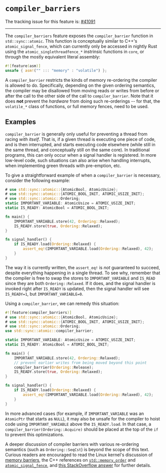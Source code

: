 # `compiler_barriers`

The tracking issue for this feature is: [#41091]

[#41091]: https://github.com/rust-lang/rust/issues/41091

------------------------

The `compiler_barriers` feature exposes the `compiler_barrier` function
in `std::sync::atomic`. This function is conceptually similar to C++'s
`atomic_signal_fence`, which can currently only be accessed in nightly
Rust using the `atomic_singlethreadfence_*` instrinsic functions in
`core`, or through the mostly equivalent literal assembly:

```rust
#![feature(asm)]
unsafe { asm!("" ::: "memory" : "volatile") };
```

A `compiler_barrier` restricts the kinds of memory re-ordering the
compiler is allowed to do. Specifically, depending on the given ordering
semantics, the compiler may be disallowed from moving reads or writes
from before or after the call to the other side of the call to
`compiler_barrier`. Note that it does **not** prevent the *hardware*
from doing such re-orderings -- for that, the `volatile_*` class of
functions, or full memory fences, need to be used.

## Examples

`compiler_barrier` is generally only useful for preventing a thread from
racing *with itself*. That is, if a given thread is executing one piece
of code, and is then interrupted, and starts executing code elsewhere
(while still in the same thread, and conceptually still on the same
core). In traditional programs, this can only occur when a signal
handler is registered. In more low-level code, such situations can also
arise when handling interrupts, when implementing green threads with
pre-emption, etc.

To give a straightforward example of when a `compiler_barrier` is
necessary, consider the following example:

```rust
# use std::sync::atomic::{AtomicBool, AtomicUsize};
# use std::sync::atomic::{ATOMIC_BOOL_INIT, ATOMIC_USIZE_INIT};
# use std::sync::atomic::Ordering;
static IMPORTANT_VARIABLE: AtomicUsize = ATOMIC_USIZE_INIT;
static IS_READY: AtomicBool = ATOMIC_BOOL_INIT;

fn main() {
    IMPORTANT_VARIABLE.store(42, Ordering::Relaxed);
    IS_READY.store(true, Ordering::Relaxed);
}

fn signal_handler() {
    if IS_READY.load(Ordering::Relaxed) {
        assert_eq!(IMPORTANT_VARIABLE.load(Ordering::Relaxed), 42);
    }
}
```

The way it is currently written, the `assert_eq!` is *not* guaranteed to
succeed, despite everything happening in a single thread. To see why,
remember that the compiler is free to swap the stores to
`IMPORTANT_VARIABLE` and `IS_READ` since they are both
`Ordering::Relaxed`. If it does, and the signal handler is invoked right
after `IS_READY` is updated, then the signal handler will see
`IS_READY=1`, but `IMPORTANT_VARIABLE=0`.

Using a `compiler_barrier`, we can remedy this situation:

```rust
#![feature(compiler_barriers)]
# use std::sync::atomic::{AtomicBool, AtomicUsize};
# use std::sync::atomic::{ATOMIC_BOOL_INIT, ATOMIC_USIZE_INIT};
# use std::sync::atomic::Ordering;
use std::sync::atomic::compiler_barrier;

static IMPORTANT_VARIABLE: AtomicUsize = ATOMIC_USIZE_INIT;
static IS_READY: AtomicBool = ATOMIC_BOOL_INIT;

fn main() {
    IMPORTANT_VARIABLE.store(42, Ordering::Relaxed);
    // prevent earlier writes from being moved beyond this point
    compiler_barrier(Ordering::Release);
    IS_READY.store(true, Ordering::Relaxed);
}

fn signal_handler() {
    if IS_READY.load(Ordering::Relaxed) {
        assert_eq!(IMPORTANT_VARIABLE.load(Ordering::Relaxed), 42);
    }
}
```

In more advanced cases (for example, if `IMPORTANT_VARIABLE` was an
`AtomicPtr` that starts as `NULL`), it may also be unsafe for the
compiler to hoist code using `IMPORTANT_VARIABLE` above the
`IS_READY.load`. In that case, a `compiler_barrier(Ordering::Acquire)`
should be placed at the top of the `if` to prevent this optimizations.

A deeper discussion of compiler barriers with various re-ordering
semantics (such as `Ordering::SeqCst`) is beyond the scope of this text.
Curious readers are encouraged to read the Linux kernel's discussion of
[memory barriers][1], the C++ references on [`std::memory_order`][2] and
[`atomic_signal_fence`][3], and [this StackOverflow answer][4] for
further details.

[1]: https://www.kernel.org/doc/Documentation/memory-barriers.txt
[2]: http://en.cppreference.com/w/cpp/atomic/memory_order
[3]: http://www.cplusplus.com/reference/atomic/atomic_signal_fence/
[4]: http://stackoverflow.com/a/18454971/472927
